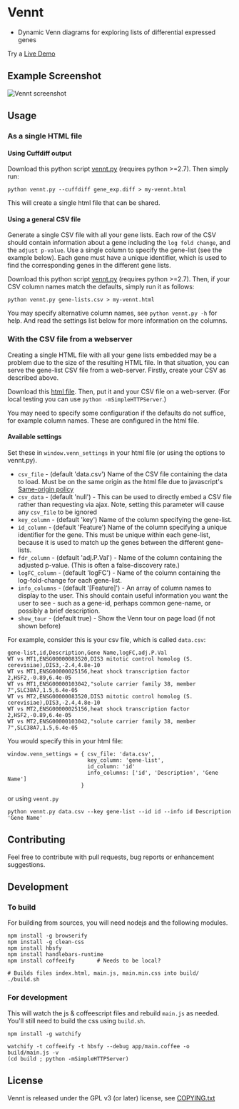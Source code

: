 # Vennt

* Dynamic Venn diagrams for exploring lists of differential expressed genes

Try a [Live Demo](http://drpowell.github.io/vennt/example/dge-example.html)

## Example Screenshot

![Vennt screenshot](http://drpowell.github.io/vennt/images/screenshot-1.png)

## Usage

### As a single HTML file

#### Using Cuffdiff output
Download this python script <a href='http://drpowell.github.io/vennt/dist/vennt.py'>vennt.py</a> (requires python >=2.7).  Then simply run:

    python vennt.py --cuffdiff gene_exp.diff > my-vennt.html

This will create a single html file that can be shared.


#### Using a general CSV file

Generate a single CSV file with all your gene lists.  Each row of the CSV should contain information about a gene including the `log fold change`, and the `adjust p-value`.  Use a single column to specify the gene-list (see the example below).  Each gene must have a unique identifier, which is used to find the corresponding genes in the different gene lists.

Download this python script <a href='http://drpowell.github.io/vennt/dist/vennt.py'>vennt.py</a> (requires python >=2.7).  Then, if your CSV column names match the defaults, simply run it as follows:

    python vennt.py gene-lists.csv > my-vennt.html

You may specify alternative column names, see `python vennt.py -h` for help.  And read the settings list below for more information on the columns.

### With the CSV file from a webserver

Creating a single HTML file with all your gene lists embedded may be a problem due to the size of the resulting HTML file.  In that situation, you can serve the gene-list CSV file from a web-server.  Firstly, create your CSV as described above.

Download this <a href='http://drpowell.github.io/vennt/example/template.html'>html file</a>.  Then, put it and your CSV file on a web-server.  (For local testing you can use `python -mSimpleHTTPServer`.)

You may need to specify some configuration if the defaults do not suffice, for example column names.  These are configured in the html file.

#### Available settings

Set these in `window.venn_settings` in your html file (or using the options to vennt.py).

* `csv_file`  - (default 'data.csv') Name of the CSV file containing the data to load.  Must be on the same origin as the html file due to javascript's [Same-origin policy](http://en.wikipedia.org/wiki/Same-origin_policy) 
* `csv_data` - (default 'null') - This can be used to directly embed a CSV file rather than requesting via ajax.  Note, setting this parameter will cause any `csv_file` to be ignored
* `key_column` - (default 'key') Name of the column specifying the gene-list.
* `id_column` - (default 'Feature') Name of the column specifying a unique identifier for the gene.  This must be unique within each gene-list, because it is used to match up the genes between the different gene-lists.
* `fdr_column` - (default 'adj.P.Val') - Name of the column containing the adjusted p-value.  (This is often a false-discovery rate.)
* `logFC_column` - (default 'logFC') - Name of the column containing the log-fold-change for each gene-list.
* `info_columns` - (default '[Feature]') - An array of column names to display to the user.  This should contain useful information you want the user to see - such as a gene-id, perhaps common gene-name, or possibly a brief description.
* `show_tour` - (default true) - Show the Venn tour on page load (if not shown before)

For example, consider this is your csv file, which is called `data.csv`:

    gene-list,id,Description,Gene Name,logFC,adj.P.Val
    WT vs MT1,ENSG00000083520,DIS3 mitotic control homolog (S. cerevisiae),DIS3,-2.4,4.8e-10
    WT vs MT1,ENSG00000025156,heat shock transcription factor 2,HSF2,-0.89,6.4e-05
    WT vs MT1,ENSG00000103042,"solute carrier family 38, member 7",SLC38A7,1.5,6.4e-05
    WT vs MT2,ENSG00000083520,DIS3 mitotic control homolog (S. cerevisiae),DIS3,-2.4,4.8e-10
    WT vs MT2,ENSG00000025156,heat shock transcription factor 2,HSF2,-0.89,6.4e-05
    WT vs MT2,ENSG00000103042,"solute carrier family 38, member 7",SLC38A7,1.5,6.4e-05

You would specify this in your html file:

    window.venn_settings = { csv_file: 'data.csv',
                             key_column: 'gene-list',
                             id_column: 'id'
                             info_columns: ['id', 'Description', 'Gene Name']
                           }

or using `vennt.py`

    python vennt.py data.csv --key gene-list --id id --info id Description 'Gene Name'

## Contributing ##
Feel free to contribute with pull requests, bug reports or enhancement suggestions.

## Development

### To build 
For building from sources, you will need nodejs and the following modules.

    npm install -g browserify
    npm install -g clean-css
    npm install hbsfy
    npm install handlebars-runtime
    npm install coffeeify       # Needs to be local?

    # Builds files index.html, main.js, main.min.css into build/
    ./build.sh

### For development
This will watch the js & coffeescript files and rebuild `main.js` as needed.  You'll still need to build the css using `build.sh`.

    npm install -g watchify

    watchify -t coffeeify -t hbsfy --debug app/main.coffee -o build/main.js -v
    (cd build ; python -mSimpleHTTPServer)

## License ##
Vennt is released under the GPL v3 (or later) license, see <a href='http://github.com/drpowell/vennt/blob/master/COPYING.txt'>COPYING.txt</a>
